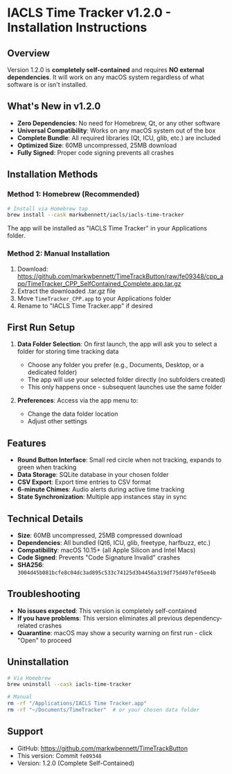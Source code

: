 # IACLS Time Tracker v1.2.0 - Installation Instructions

## Overview
Version 1.2.0 is **completely self-contained** and requires **NO external dependencies**. It will work on any macOS system regardless of what software is or isn't installed.

## What's New in v1.2.0
- **Zero Dependencies**: No need for Homebrew, Qt, or any other software
- **Universal Compatibility**: Works on any macOS system out of the box
- **Complete Bundle**: All required libraries (Qt, ICU, glib, etc.) are included
- **Optimized Size**: 60MB uncompressed, 25MB download
- **Fully Signed**: Proper code signing prevents all crashes

## Installation Methods

### Method 1: Homebrew (Recommended)
```bash
# Install via Homebrew tap
brew install --cask markwbennett/iacls/iacls-time-tracker
```

The app will be installed as "IACLS Time Tracker" in your Applications folder.

### Method 2: Manual Installation
1. Download: https://github.com/markwbennett/TimeTrackButton/raw/fe09348/cpp_app/TimeTracker_CPP_SelfContained_Complete.app.tar.gz
2. Extract the downloaded .tar.gz file
3. Move `TimeTracker_CPP.app` to your Applications folder
4. Rename to "IACLS Time Tracker.app" if desired

## First Run Setup
1. **Data Folder Selection**: On first launch, the app will ask you to select a folder for storing time tracking data
   - Choose any folder you prefer (e.g., Documents, Desktop, or a dedicated folder)
   - The app will use your selected folder directly (no subfolders created)
   - This only happens once - subsequent launches use the same folder

2. **Preferences**: Access via the app menu to:
   - Change the data folder location
   - Adjust other settings

## Features
- **Round Button Interface**: Small red circle when not tracking, expands to green when tracking
- **Data Storage**: SQLite database in your chosen folder
- **CSV Export**: Export time entries to CSV format
- **6-minute Chimes**: Audio alerts during active time tracking
- **State Synchronization**: Multiple app instances stay in sync

## Technical Details
- **Size**: 60MB uncompressed, 25MB compressed download
- **Dependencies**: All bundled (Qt6, ICU, glib, freetype, harfbuzz, etc.)
- **Compatibility**: macOS 10.15+ (all Apple Silicon and Intel Macs)
- **Code Signed**: Prevents "Code Signature Invalid" crashes
- **SHA256**: `3004d45b081bcfe8c04dc3ad895c533c74125d3b4456a319df75d497ef05ee4b`

## Troubleshooting
- **No issues expected**: This version is completely self-contained
- **If you have problems**: This version eliminates all previous dependency-related crashes
- **Quarantine**: macOS may show a security warning on first run - click "Open" to proceed

## Uninstallation
```bash
# Via Homebrew
brew uninstall --cask iacls-time-tracker

# Manual
rm -rf "/Applications/IACLS Time Tracker.app"
rm -rf "~/Documents/TimeTracker"  # or your chosen data folder
```

## Support
- GitHub: https://github.com/markwbennett/TimeTrackButton
- This version: Commit `fe09348`
- Version: 1.2.0 (Complete Self-Contained) 